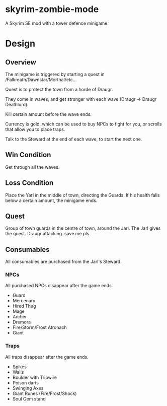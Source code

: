 # skyrim-zombie-mode
A Skyrim SE mod with a tower defence minigame.

# Design

## Overview
The minigame is triggered by starting a quest in /Falkreath/Dawnstar/Morthal/etc...

Quest is to protect the town from a horde of Draugr.

They come in waves, and get stronger with each wave (Draugr -> Draugr Deathlord).

Kill certain amount before the wave ends.

Currency is gold, which can be used to buy NPCs to fight for you, or scrolls that allow you to place traps.

Talk to the Steward at the end of each wave, to start the next one.

## Win Condition
Get through all the waves.

## Loss Condition
Place the Yarl in the middle of town, directing the Guards. If his health falls below a certain amount, the minigame ends.

## Quest
Group of town guards in the centre of town, around the Jarl.
The Jarl gives the quest.
Draugr attacking.
save me pls

## Consumables
All consumables are purchased from the Jarl's Steward.

### NPCs
All purchased NPCs disappear after the game ends.
   
- Guard
- Mercenary
- Hired Thug
- Mage
- Archer
- Dremora
- Fire/Storm/Frost Atronach
- Giant

### Traps
All traps disappear after the game ends.
  
- Spikes
- Walls
- Boulder with Tripwire
- Poison darts
- Swinging Axes
- Giant Runes (Fire/Frost/Shock)
- Soul Gem stand
